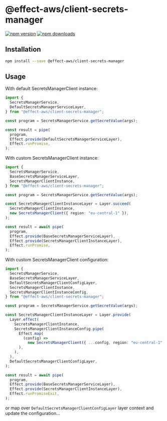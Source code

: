 # @effect-aws/client-secrets-manager

[![npm version](https://img.shields.io/npm/v/%40effect-aws%2Fclient-secrets-manager?color=brightgreen&label=npm%20package)](https://www.npmjs.com/package/@effect-aws/client-secrets-manager)
[![npm downloads](https://img.shields.io/npm/dm/%40effect-aws%2Fclient-secrets-manager)](https://www.npmjs.com/package/@effect-aws/client-secrets-manager)

## Installation

```bash
npm install --save @effect-aws/client-secrets-manager
```

## Usage

With default SecretsManagerClient instance:

```typescript
import {
  SecretsManagerService,
  DefaultSecretsManagerServiceLayer,
} from "@effect-aws/client-secrets-manager";

const program = SecretsManagerService.getSecretValue(args);

const result = pipe(
  program,
  Effect.provide(DefaultSecretsManagerServiceLayer),
  Effect.runPromise,
);
```

With custom SecretsManagerClient instance:

```typescript
import {
  SecretsManagerService,
  BaseSecretsManagerServiceLayer,
  SecretsManagerClientInstance,
} from "@effect-aws/client-secrets-manager";

const program = SecretsManagerService.getSecretValue(args);

const SecretsManagerClientInstanceLayer = Layer.succeed(
  SecretsManagerClientInstance,
  new SecretsManagerClient({ region: "eu-central-1" }),
);

const result = await pipe(
  program,
  Effect.provide(BaseSecretsManagerServiceLayer),
  Effect.provide(SecretsManagerClientInstanceLayer),
  Effect.runPromise,
);
```

With custom SecretsManagerClient configuration:

```typescript
import {
  SecretsManagerService,
  BaseSecretsManagerServiceLayer,
  DefaultSecretsManagerClientConfigLayer,
  SecretsManagerClientInstance,
  SecretsManagerClientInstanceConfig,
} from "@effect-aws/client-secrets-manager";

const program = SecretsManagerService.getSecretValue(args);

const SecretsManagerClientInstanceLayer = Layer.provide(
  Layer.effect(
    SecretsManagerClientInstance,
    SecretsManagerClientInstanceConfig.pipe(
      Effect.map(
        (config) =>
          new SecretsManagerClient({ ...config, region: "eu-central-1" }),
      ),
    ),
  ),
  DefaultSecretsManagerClientConfigLayer,
);

const result = await pipe(
  program,
  Effect.provide(BaseSecretsManagerServiceLayer),
  Effect.provide(SecretsManagerClientInstanceLayer),
  Effect.runPromiseExit,
);
```

or map over `DefaultSecretsManagerClientConfigLayer` layer context and update the configuration...
